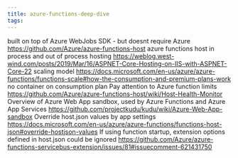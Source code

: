```yaml
---
title: azure-functions-deep-dive
tags:
---
```


built on top of Azure WebJobs SDK - but doesnt require Azure https://github.com/Azure/azure-functions-host
azure functions host
in process and out of process hosting https://weblog.west-wind.com/posts/2019/Mar/16/ASPNET-Core-Hosting-on-IIS-with-ASPNET-Core-22
scaling model https://docs.microsoft.com/en-us/azure/azure-functions/functions-scale#how-the-consumption-and-premium-plans-work
	no container on consumption plan
Pay attention to Azure function limits https://github.com/Azure/azure-functions-host/wiki/Host-Health-Monitor
Overview of Azure Web App sandbox, used by Azure Functions and Azure App Services https://github.com/projectkudu/kudu/wiki/Azure-Web-App-sandbox
Override host.json values by app settings https://docs.microsoft.com/en-us/azure/azure-functions/functions-host-json#override-hostjson-values
If using function startup, extension options defined in host.json could be ignored https://github.com/Azure/azure-functions-servicebus-extension/issues/81#issuecomment-621431750
